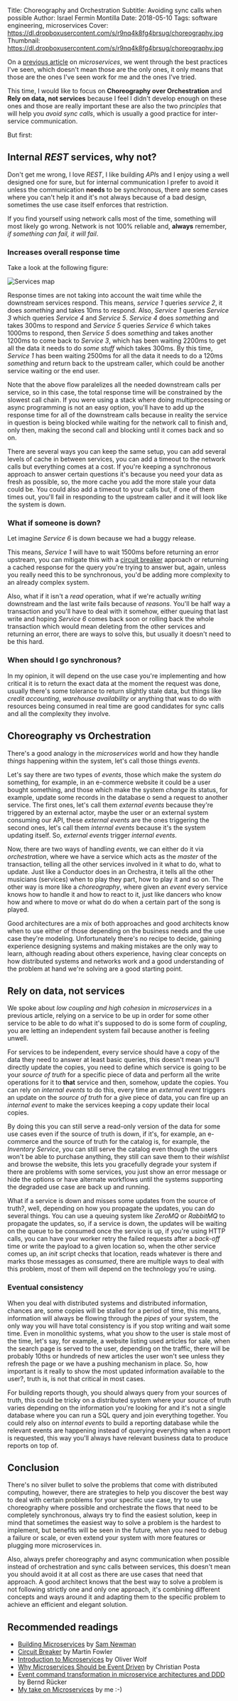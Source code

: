 Title: Choreography and Orchestration
Subtitle: Avoiding sync calls when possible
Author: Israel Fermín Montilla
Date: 2018-05-10
Tags: software engineering, microservices
Cover: https://dl.dropboxusercontent.com/s/r9nq4k8fg4brsug/choreography.jpg
Thumbnail: https://dl.dropboxusercontent.com/s/r9nq4k8fg4brsug/choreography.jpg


On a [previous article](http://iffm.me/my-take-on-microservices.html) on *microservices*, we went through the best practices I've seen,
which doesn't mean those are the only ones, it only means that those are the ones I've seen work for me
and the ones I've tried.

This time, I would like to focus on **Choreography over Orchestration** and **Rely on data, not services** because
I feel I didn't develop enough on these ones and those are really important these are also the two *principles* 
that will help you *avoid sync calls*, which is usually a good practice for inter-service communication.

But first:

## Internal *REST* services, why not?
Don't get me wrong, I love *REST*, I like building *API*s and I enjoy using a well designed one for sure, but for internal
communication I prefer to avoid it unless the communication **needs** to be synchronous, there are some cases where you can't
help it and it's not always because of a bad design, sometimes the use case itself enforces that restriction.

If you find yourself using network calls most of the time, something will most likely go wrong. Network is not 100% reliable
and, **always** remember, *if something can fail, it will fail*.

### Increases overall response time
Take a look at the following figure: 

![Services map](https://dl.dropboxusercontent.com/s/k261ik209fporvr/service_down.png)

Response times are not taking into account the wait time while the downstream services
respond. This means, *service 1* queries *service 2*, it does *something* and takes 10ms to respond. Also, *Service 1* queries
*Service 3* which queries *Service 4* and *Service 5*. *Service 4* does *something* and takes 300ms to respond and *Service 5*
queries *Service 6* which takes 1000ms to respond, then *Service 5* does *something* and takes another 1200ms to come back to
*Service 3*, which has been waiting 2200ms to get all the data it needs to do *some stuff* which takes 300ms. By this time,
*Service 1* has been waiting 2500ms for all the data it needs to do a 120ms *something* and return back to the upstream caller,
which could be another service waiting or the end user. 

Note that the above flow paralelizes all the needed downstream calls per service, so in this case, the total response time will be
constrained by the slowest call chain. If you were using a stack where doing multiprocessing or async programming is not an easy
option, you'll have to add up the response time for all of the downstream calls because in reality the service in question
is being blocked while waiting for the network call to finish and, only then, making the second call and blocking until it comes back
and so on.

There are several ways you can keep the same setup, you can add several levels of cache in between services, you can add a timeout
to the network calls but everything comes at a cost. If you're keeping a synchronous approach to answer certain questions it's because
you need your data as fresh as possible, so, the more cache you add the more stale your data could be. You could also add a timeout to
your calls but, if one of them times out, you'll fail in responding to the upstream caller and it will look like the system is down.


### What if someone is down?
Let imagine *Service 6* is down because we had a buggy release.


This means, *Service 1* will have to wait 1500ms before returning an error upstream, you can mitigate this
with a [circuit breaker](https://www.martinfowler.com/bliki/CircuitBreaker.html) approach or returning a 
cached response for the query you're trying to answer but,
again, unless you really need this to be synchronous, you'd be adding more complexity to an already complex
system.

Also, what if it isn't a *read* operation, what if we're actually *writing* downstream and the last write fails
because of *reasons*. You'll be half way a transaction and you'll have to deal with it somehow, either queuing that
last write and hoping *Service 6* comes back soon or rolling back the whole transaction which would mean deleting from
the other services and returning an error, there are ways to solve this, but usually it doesn't need to be this hard.


### When should I go synchronous?
In my opinion, it will depend on the use case you're implementing and how critical it is to
return the exact data at the moment the request was done, usually there's some tolerance to
return slightly stale data, but things like *credit accounting*, *warehouse availability* or
anything that was to do with resources being consumed in real time are good candidates for
sync calls and all the complexity they involve.

## Choreography vs Orchestration
There's a good analogy in the *microservices* world and how they handle *things* happening
within the system, let's call those things *events*.

Let's say there are two types of *events*, those which make the system *do* something, for example,
in an e-commerce website it could be a user bought something, and those which make the system *change*
its status, for example, update some records in the database o send a request to another service. The
first ones, let's call them *external events* because they're triggered by an external actor, maybe the
user or an external system consuming our API, these *external events* are the ones triggering the second
ones, let's call them *internal events* because it's the system updating itself. So, *external events* trigger
*internal events*.

Now, there are two ways of handling *events*, we can either do it via *orchestration*, where we have
a service which acts as the *master* of the transaction, telling all the other services involved in it
what to do, what to update. Just like a Conductor does in an Orchestra, it tells all the other musicians
(services) when to play they part, how to play it and so on. The other way is more like a *choreography*,
where given an *event* every service knows how to handle it and how to react to it, just like dancers who
know how and where to move or what do do when a certain part of the song is played.

Good architectures are a mix of both approaches and good architects know when to use either of those
depending on the business needs and the use case they're modeling. Unfortunately there's no recipe
to decide, gaining experience designing systems and making mistakes are the only way to learn, although
reading about others experience, having clear concepts on how distributed systems and networks work and
a good understanding of the problem at hand we're solving are a good starting point.


## Rely on data, not services
We spoke about *low coupling and high cohesion* in *microservices* in a previous article, relying on
a service to be up in order for some other service to be able to do what it's supposed to do is some
form of *coupling*, you are letting an independent system fail because another is feeling unwell.

For services to be independent, every service should have a copy of the data they need to answer at least
basic queries, this doesn't mean you'll directly update the copies, you need to define which service is going
to be your *source of truth* for a specific piece of data and perform all the write operations for it to **that**
service and then, somehow, update the copies. You can rely on *internal events* to do this, every time an
*external event* triggers an update on the *source of truth* for a give piece of data, you can fire up
an *internal event* to make the services keeping a copy update their local copies.

By doing this you can still serve a read-only version of the data for some use cases even if the source of
truth is down, if it's, for example, an e-commerce and the source of truth for the catalog is, for example,
the *Inventory Service*, you can still serve the catalog even though the users won't be able to purchase
anything, they still can save them to their *wishlist* and browse the website, this lets you gracefully
degrade your system if there are problems with some services, you just show an error message or hide the options
or have alternate workflows until the systems supporting the degraded use case are back up and running.

What if a service is down and misses some updates from the source of truth?, well, depending on how you propagate
the updates, you can do several things. You can use a queuing system like *ZeroMQ* or *RabbitMQ* to propagate
the updates, so, if a service is down, the updates will be waiting on the queue to be consumed once the service
is up, if you're using HTTP calls, you can have your worker retry the failed requests after a *back-off* time or
write the payload to a given location so, when the other service comes up, an *init* script checks that location,
reads whatever is there and marks those messages as *consumed*, there are multiple ways to deal with this problem,
most of them will depend on the technology you're using.

### Eventual consistency
When you deal with distributed systems and distributed information, chances are, some copies will be stalled
for a period of time, this means, information will always be flowing through the *pipes* of your system, the only
way you will have total consistency is if you stop writing and wait some time. Even in monolithic systems, what you
show to the user is stale most of the time, let's say, for example, a website listing used articles for sale, when
the search page is served to the user, depending on the traffic, there will be probably 10ths or hundreds of new
articles the user won't see unless they refresh the page or we have a pushing mechanism in place. So, how important is
it really to show the most updated information available to the user?, truth is, is not that critical in most cases.

For building reports though, you should always query from your sources of truth, this could be tricky on a distributed
system where your source of truth varies depending on the information you're looking for and it's not a single database
where you can run a SQL query and join everything together. You could rely also on *internal events* to build a reporting
database while the relevant events are happening instead of querying everything when a report is requested, this way you'll
always have relevant business data to produce reports on top of.


## Conclusion
There's no silver bullet to solve the problems that come with distributed computing, however, there are strategies
to help you discover the best way to deal with certain problems for your specific use case, try to use choreography
where possible and orchestrate the flows that need to be completely synchronous, always try to find the easiest solution,
keep in mind that sometimes the easiest way to solve a problem is the hardest to implement, but benefits will be seen
in the future, when you need to debug a failure or scale, or even extend your system with more features or plugging more
microservices in.

Also, always prefer choreography and async communication when possible instead of orchestration and sync calls between
services, this doesn't mean you should avoid it at all cost as there are use cases that need that approach. A good architect
knows that the best way to solve a problem is not following strictly one and only one approach, it's combining different
concepts and ways around it and adapting them to the specific problem to achieve an efficient and elegant solution. 


## Recommended readings
* [Building Microservices](https://amzn.to/2KgY6qh) by [Sam Newman](https://samnewman.io/)
* [Circuit Breaker](https://www.martinfowler.com/bliki/CircuitBreaker.html) by Martin Fowler 
* [Introduction to Microservices](https://specify.io/concepts/microservices) by Oliver Wolf 
* [Why Microservices Should be Event Driven](http://blog.christianposta.com/microservices/why-microservices-should-be-event-driven-autonomy-vs-authority/) by Christian Posta 
* [Event command transformation in microservice architectures and DDD](https://blog.bernd-ruecker.com/event-command-transformation-in-microservice-architectures-and-ddd-dd07d5eb9656) by Bernd Rücker  
* [My take on Microservices](http://iffm.me/my-take-on-microservices.html) by me :-)
